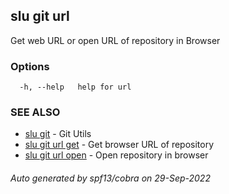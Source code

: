 ## slu git url

Get web URL or open URL of repository in Browser

### Options

```
  -h, --help   help for url
```

### SEE ALSO

* [slu git](slu_git.md)	 - Git Utils
* [slu git url get](slu_git_url_get.md)	 - Get browser URL of repository
* [slu git url open](slu_git_url_open.md)	 - Open repository in browser

###### Auto generated by spf13/cobra on 29-Sep-2022
